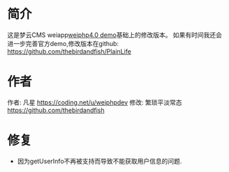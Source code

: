 # 简介

这是梦云CMS weiapp[weiphp4.0 demo](https://coding.net/u/weiphpdev/p/weiphp4.0/git)基础上的修改版本。
如果有时间我还会进一步完善官方demo,修改版本在github: https://github.com/thebirdandfish/PlainLife

# 作者
作者: 凡星 https://coding.net/u/weiphpdev
修改: 繁琐平淡常态 https://github.com/thebirdandfish

# 修复

* 因为getUserInfo不再被支持而导致不能获取用户信息的问题.


